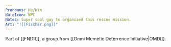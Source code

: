 ```yaml
---
Pronouns: He/Him
NoteIcon: NPC
Notes: Super cool guy to organized this rescue mission.
Art: "![[Fischer.png]]"
---
```

Part of [[FNDR]], a group from [[Omni Memetic Deterrence Initiative|OMDI]].